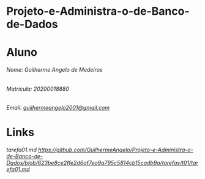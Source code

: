 # Projeto-e-Administra-o-de-Banco-de-Dados

# Aluno
###### Nome: Guilherme Angelo de Medeiros
###### Matricula: 20200018880
###### Email: guilhermeangelo2001@gmail.com

# Links

###### tarefa01.md <https://github.com/GuilhermeAngelo/Projeto-e-Administra-o-de-Banco-de-Dados/blob/623be8ce2ffe2d6af7ea9a795c5814cb15cadb9a/tarefas/t01/tarefa01.md>

